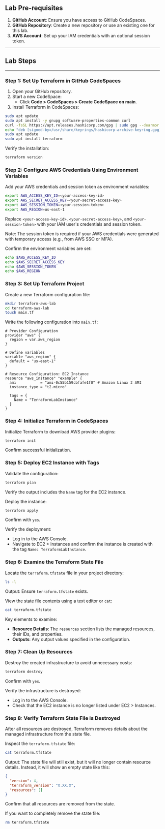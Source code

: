 ## **Lab Pre-requisites**

1. **GitHub Account**: Ensure you have access to GitHub CodeSpaces.
2. **GitHub Repository**: Create a new repository or use an existing one for this lab.
3. **AWS Account**: Set up your IAM credentials with an optional session token.

---

## **Lab Steps**

---

### **Step 1: Set Up Terraform in GitHub CodeSpaces**

1. Open your GitHub repository.
2. Start a new CodeSpace:
   - Click **Code > CodeSpaces > Create CodeSpace on main**.
3. Install Terraform in CodeSpaces:

```bash
sudo apt update
sudo apt install -y gnupg software-properties-common curl
curl -fsSL https://apt.releases.hashicorp.com/gpg | sudo gpg --dearmor -o /usr/share/keyrings/hashicorp-archive-keyring.gpg
echo "deb [signed-by=/usr/share/keyrings/hashicorp-archive-keyring.gpg] https://apt.releases.hashicorp.com $(lsb_release -cs) main" | sudo tee /etc/apt/sources.list.d/hashicorp.list
sudo apt update
sudo apt install terraform
```

Verify the installation:

```bash
terraform version
```

### **Step 2: Configure AWS Credentials Using Environment Variables**

Add your AWS credentials and session token as environment variables:

```bash
export AWS_ACCESS_KEY_ID=<your-access-key-id>
export AWS_SECRET_ACCESS_KEY=<your-secret-access-key>
export AWS_SESSION_TOKEN=<your-session-token>
export AWS_REGION=us-east-1
```

Replace `<your-access-key-id>`, `<your-secret-access-key>`, and `<your-session-token>` with your IAM user's credentials and session token.

Note: The session token is required if your AWS credentials were generated with temporary access (e.g., from AWS SSO or MFA).

Confirm the environment variables are set:

```bash
echo $AWS_ACCESS_KEY_ID
echo $AWS_SECRET_ACCESS_KEY
echo $AWS_SESSION_TOKEN
echo $AWS_REGION
```

### **Step 3: Set Up Terraform Project**

Create a new Terraform configuration file:

```bash
mkdir terraform-aws-lab
cd terraform-aws-lab
touch main.tf
```

Write the following configuration into `main.tf`:

```hcl
# Provider Configuration
provider "aws" {
  region = var.aws_region
}

# Define variables
variable "aws_region" {
  default = "us-east-1"
}

# Resource Configuration: EC2 Instance
resource "aws_instance" "example" {
  ami           = "ami-0c55b159cbfafe1f0" # Amazon Linux 2 AMI
  instance_type = "t2.micro"

  tags = {
    Name = "TerraformLabInstance"
  }
}
```

### **Step 4: Initialize Terraform in CodeSpaces**

Initialize Terraform to download AWS provider plugins:

```bash
terraform init
```

Confirm successful initialization.

### **Step 5: Deploy EC2 Instance with Tags**

Validate the configuration:

```bash
terraform plan
```

Verify the output includes the `Name` tag for the EC2 instance.

Deploy the instance:

```bash
terraform apply
```

Confirm with `yes`.

Verify the deployment:

- Log in to the AWS Console.
- Navigate to EC2 > Instances and confirm the instance is created with the tag `Name: TerraformLabInstance`.

### **Step 6: Examine the Terraform State File**

Locate the `terraform.tfstate` file in your project directory:

```bash
ls -l
```

Output: Ensure `terraform.tfstate` exists.

View the state file contents using a text editor or `cat`:

```bash
cat terraform.tfstate
```

Key elements to examine:

- **Resource Details**: The `resources` section lists the managed resources, their IDs, and properties.
- **Outputs**: Any output values specified in the configuration.

### **Step 7: Clean Up Resources**

Destroy the created infrastructure to avoid unnecessary costs:

```bash
terraform destroy
```

Confirm with `yes`.

Verify the infrastructure is destroyed:

- Log in to the AWS Console.
- Check that the EC2 instance is no longer listed under EC2 > Instances.

### **Step 8: Verify Terraform State File is Destroyed**

After all resources are destroyed, Terraform removes details about the managed infrastructure from the state file.

Inspect the `terraform.tfstate` file:

```bash
cat terraform.tfstate
```

Output: The state file will still exist, but it will no longer contain resource details. Instead, it will show an empty state like this:

```json
{
  "version": 4,
  "terraform_version": "X.XX.X",
  "resources": []
}
```

Confirm that all resources are removed from the state.

If you want to completely remove the state file:

```bash
rm terraform.tfstate
```

